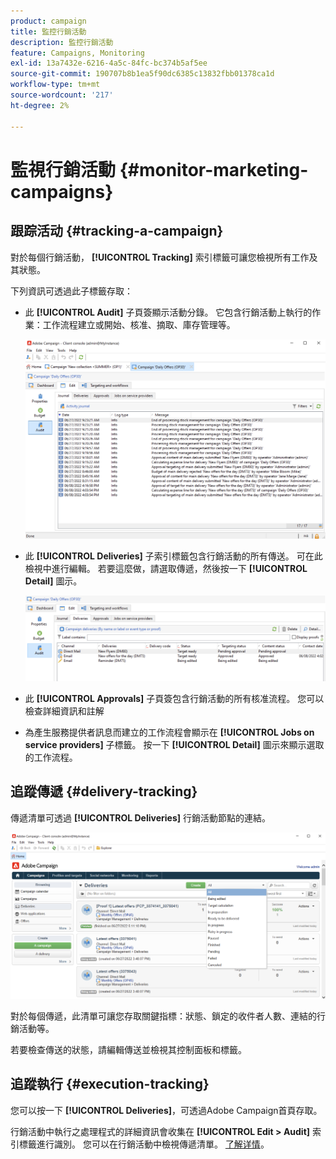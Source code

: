 ```yaml
---
product: campaign
title: 監控行銷活動
description: 監控行銷活動
feature: Campaigns, Monitoring
exl-id: 13a7432e-6216-4a5c-84fc-bc374b5af5ee
source-git-commit: 190707b8b1ea5f90dc6385c13832fbb01378ca1d
workflow-type: tm+mt
source-wordcount: '217'
ht-degree: 2%

---
```


# 監視行銷活動 {#monitor-marketing-campaigns}

## 跟踪活动 {#tracking-a-campaign}

對於每個行銷活動， **[!UICONTROL Tracking]** 索引標籤可讓您檢視所有工作及其狀態。

下列資訊可透過此子標籤存取：

* 此 **[!UICONTROL Audit]** 子頁簽顯示活動分錄。 它包含行銷活動上執行的作業：工作流程建立或開始、核准、摘取、庫存管理等。

   ![](assets/campaign-audit-tab.png)

* 此 **[!UICONTROL Deliveries]** 子索引標籤包含行銷活動的所有傳送。 可在此檢視中進行編輯。 若要這麼做，請選取傳遞，然後按一下 **[!UICONTROL Detail]** 圖示。

   ![](assets/campaign-delivery-tab.png)

* 此 **[!UICONTROL Approvals]** 子頁簽包含行銷活動的所有核准流程。 您可以檢查詳細資訊和註解

* 為產生服務提供者訊息而建立的工作流程會顯示在 **[!UICONTROL Jobs on service providers]** 子標籤。 按一下 **[!UICONTROL Detail]** 圖示來顯示選取的工作流程。

## 追蹤傳遞 {#delivery-tracking}

傳遞清單可透過 **[!UICONTROL Deliveries]** 行銷活動節點的連結。

![](assets/filter-deliveries-from-homepage.png)

對於每個傳遞，此清單可讓您存取關鍵指標：狀態、鎖定的收件者人數、連結的行銷活動等。

若要檢查傳送的狀態，請編輯傳送並檢視其控制面板和標籤。

<!--
>[!NOTE]
>
>Information concerning delivery details is available in [this section](../../delivery/using/about-message-tracking.md) section.
-->

## 追蹤執行 {#execution-tracking}

您可以按一下 **[!UICONTROL Deliveries]**，可透過Adobe Campaign首頁存取。

行銷活動中執行之處理程式的詳細資訊會收集在 **[!UICONTROL Edit > Audit]** 索引標籤進行識別。 您可以在行銷活動中檢視傳遞清單。 [了解详情](#tracking-a-campaign)。
